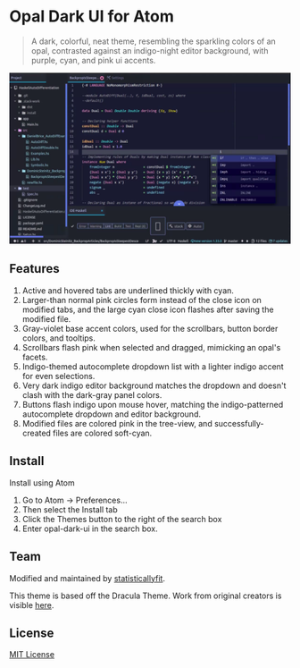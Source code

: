 # Opal Dark UI for Atom

> A dark, colorful, neat theme, resembling the sparkling colors of an opal, contrasted against an indigo-night editor background, with purple, cyan, and pink ui accents.

![Screenshot](sample_ui.png)

## Features

1. Active and hovered tabs are underlined thickly with cyan.
2. Larger-than normal pink circles form instead of the close icon on modified tabs, and the large cyan close icon flashes after saving the modified file.
3. Gray-violet base accent colors, used for the scrollbars, button border colors, and tooltips.
4. Scrollbars flash pink when selected and dragged, mimicking an opal's facets.
5. Indigo-themed autocomplete dropdown list with a lighter indigo accent for even selections.
6. Very dark indigo editor background matches the dropdown and doesn't clash with the dark-gray panel colors.
7. Buttons flash indigo upon mouse hover, matching the indigo-patterned autocomplete dropdown and editor background.
8. Modified files are colored pink in the tree-view, and successfully-created files are colored soft-cyan.


## Install

Install using Atom

1. Go to Atom -> Preferences...
2. Then select the Install tab
3. Click the Themes button to the right of the search box
4. Enter opal-dark-ui in the search box.

## Team

Modified and maintained by [statisticallyfit](https://github.com/statisticallyfit/opal-dark-ui/graphs/contributors).

This theme is based off the Dracula Theme. Work from original creators is visible [here](https://github.com/dracula/atom-ui/graphs/contributors).


## License

[MIT License](./LICENSE)
